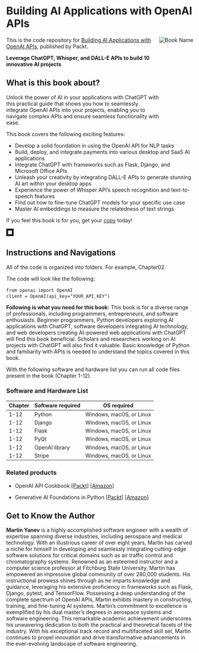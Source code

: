 # Building AI Applications with OpenAI APIs

<a href="https://www.packtpub.com/en-us/product/building-ai-applications-with-openai-apis-9781835884003"><img src="https://content.packt.com/_/image/xxlarge/B22414/cover_image_large.jpg" alt="Book Name" height="256px" align="right"></a>

This is the code repository for [Building AI Applications with OpenAI APIs](https://www.packtpub.com/en-us/product/building-ai-applications-with-openai-apis-9781835884003), published by Packt.

**Leverage ChatGPT, Whisper, and DALL-E APIs to build 10 innovative AI projects**

## What is this book about?
Unlock the power of AI in your applications with ChatGPT with this practical guide that shows you how to seamlessly integrate OpenAI APIs into your projects, enabling you to navigate complex APIs and ensure seamless functionality with ease.

This book covers the following exciting features:
* Develop a solid foundation in using the OpenAI API for NLP tasks
* Build, deploy, and integrate payments into various desktop and SaaS AI applications
* Integrate ChatGPT with frameworks such as Flask, Django, and Microsoft Office APIs
* Unleash your creativity by integrating DALL-E APIs to generate stunning AI art within your desktop apps
* Experience the power of Whisper API’s speech recognition and text-to-speech features
* Find out how to fine-tune ChatGPT models for your specific use case
* Master AI embeddings to measure the relatedness of text strings

If you feel this book is for you, get your [copy](https://www.amazon.com/dp/180512756X) today!

<a href="https://www.packtpub.com/?utm_source=github&utm_medium=banner&utm_campaign=GitHubBanner"><img src="https://raw.githubusercontent.com/PacktPublishing/GitHub/master/GitHub.png" 
alt="https://www.packtpub.com/" border="5" /></a>


## Instructions and Navigations
All of the code is organized into folders. For example, Chapter02.

The code will look like the following:
```
from openai import OpenAI
client = OpenAI(api_key="YOUR_API_KEY")
```

**Following is what you need for this book:**
This book is for a diverse range of professionals, including programmers, entrepreneurs, and software enthusiasts. Beginner programmers, Python developers exploring AI applications with ChatGPT, software developers integrating AI technology, and web developers creating AI-powered web applications with ChatGPT will find this book beneficial. Scholars and researchers working on AI projects with ChatGPT will also find it valuable. Basic knowledge of Python and familiarity with APIs is needed to understand the topics covered in this book.

With the following software and hardware list you can run all code files present in the book (Chapter 1-12).

### Software and Hardware List

| Chapter  | Software required                   | OS required                        |
| -------- | ------------------------------------| -----------------------------------|
| 1-12        | Python                     | Windows, macOS, or Linux |
| 1-12        | Django            | Windows, macOS, or Linux |
| 1-12       | Flask          | Windows, macOS, or Linux |
| 1-12        | PyQt            | Windows, macOS, or Linux |
| 1-12       | OpenAI library           | Windows, macOS, or Linux |
| 1-12        | Stripe            | Windows, macOS, or Linux |

### Related products
* OpenAI API Cookbook [[Packt]](https://www.packtpub.com/en-us/product/openai-api-cookbook-9781805121350?type=subscription) [[Amazon]](https://www.amazon.com/dp/1805121359)

* Generative AI Foundations in Python [[Packt]](https://www.packtpub.com/en-us/product/generative-ai-foundations-in-python-9781835460825?type=subscription) [[Amazon]](https://www.amazon.com/dp/1835460828)

## Get to Know the Author
**Martin Yanev** is a highly accomplished software engineer with a wealth of expertise spanning diverse industries, including aerospace and medical technology. With an illustrious career of over eight years, Martin has carved a niche for himself in developing and seamlessly integrating cutting-edge software solutions for critical domains such as air traffic control and chromatography systems. Renowned as an esteemed instructor and a computer science professor at Fitchburg State University, Martin has empowered an impressive global community of over 280,000 students. His instructional prowess shines through as he imparts knowledge and guidance, leveraging his extensive proficiency in frameworks such as Flask, Django, pytest, and TensorFlow. Possessing a deep understanding of the complete spectrum of OpenAI APIs, Martin exhibits mastery in constructing, training, and fine-tuning AI systems. Martin’s commitment to excellence is exemplified by his dual master’s degrees in aerospace systems and software engineering. This remarkable academic achievement underscores his unwavering dedication to both the practical and theoretical facets of the industry. With his exceptional track record and multifaceted skill set, Martin continues to propel innovation and drive transformative advancements in the ever-evolving landscape of software engineering.
